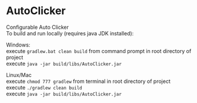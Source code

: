 # AutoClicker
Configurable Auto Clicker  
To build and run locally (requires java JDK installed):

Windows:  
execute `gradlew.bat clean build` from command prompt in root directory of project  
execute `java -jar build/libs/AutoClicker.jar`  

Linux/Mac  
execute `chmod 777 gradlew` from terminal in root directory of project  
execute `./gradlew clean build`  
execute `java -jar build/libs/AutoClicker.jar`  
